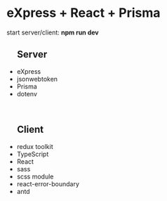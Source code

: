 # eXpress + React + Prisma

<p>start server/client: <strong>npm run dev</strong></p>

<ul>
<h2>Server</h2>
<li>eXpress</li>
<li>jsonwebtoken</li>
<li>Prisma</li>
<li>dotenv</li>
</ul>
<br>
<ul>
<h2>Client</h2>
<li>redux toolkit</li>
<li>TypeScript</li>
<li>React</li>
<li>sass</li>
<li>scss module</li>
<li>react-error-boundary</li>
<li>antd</li>
</ul>

